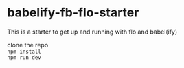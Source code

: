 babelify-fb-flo-starter
===

This is a starter to get up and running with flo and babel(ify)

clone the repo  
`npm install`  
`npm run dev`
